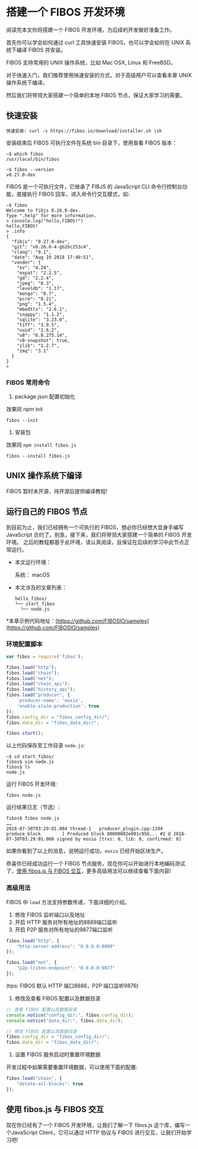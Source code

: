 # 搭建一个 FIBOS 开发环境

阅读完本文你将搭建一个 FIBOS 开发环境，为后续的开发做好准备工作。

首先你可以学会如何通过 curl 工具快速安装 FIBOS，也可以学会如何在 UNIX 系统下编译 FIBOS 并安装。

FIBOS 支持常用的 UNIX 操作系统，比如 Mac OSX, Linux 和 FreeBSD。

对于快速入门，我们推荐使用快速安装的方式，对于高级用户可以查看本章 UNIX 操作系统下编译。

然后我们将带领大家搭建一个简单的本地 FIBOS 节点，保证大家学习的需要。

## 快速安装

```text
快速安装: curl -s https://fibos.io/download/installer.sh |sh
```

安装结束后 FIBOS 可执行文件在系统 bin 目录下，使用查看 FIBOS 版本：

```text
~$ which fibos
/usr/local/bin/fibos

~$ fibos --version
v0.27.0-dev
```

FIBOS 是一个可执行文件，它继承了 FIBJS 的 JavaScript CLI 命令行控制台功能，直接执行 FIBOS 回车，进入命令行交互模式，如:

```text
~$ fibos
Welcome to fibjs 0.26.0-dev.
Type ".help" for more information.
> console.log("hello,FIBOS!")
hello,FIBOS!
> .info
{
  "fibjs": "0.27.0-dev",
  "git": "v0.26.0-4-gb2bc253c4",
  "clang": "9.1",
  "date": "Aug 19 2018 17:40:51",
  "vender": {
    "ev": "4.24",
    "expat": "2.2.5",
    "gd": "2.2.4",
    "jpeg": "8.3",
    "leveldb": "1.17",
    "mongo": "0.7",
    "pcre": "8.21",
    "png": "1.5.4",
    "mbedtls": "2.6.1",
    "snappy": "1.1.2",
    "sqlite": "3.23.0",
    "tiff": "3.9.5",
    "uuid": "1.6.2",
    "v8": "6.8.275.14",
    "v8-snapshot": true,
    "zlib": "1.2.7",
    "zmq": "3.1"
  }
}
>
```

### FIBOS 常用命令

1. package.json 配置初始化

效果同 npm init

```text
fibos --init
```

1. 安装包

效果同 `npm install fibos.js`

```text
fibos --install fibos.js
```

## UNIX 操作系统下编译

FIBOS 暂时未开源，待开源后提供编译教程!

## 运行自己的 FIBOS 节点

到目前为止，我们已经拥有一个可执行的 FIBOS，想必你已经想大显身手编写 JavaScript 合约了。别急，接下来，我们将带领大家搭建一个简单的 FIBOS 开发环境。 之后的教程都基于此环境，请认真阅读，且保证在后续的学习中此节点正常运行。

* 本文运行环境：

  系统： macOS

* 本文涉及的文章列表：

  ```text
  hello_fibos/
  └── start_fibos
    └── node.js
  ```

\*本章示例代码地址：[https://github.com/FIBOSIO/samples](https://github.com/FIBOSIO/samples)

### 环境配置脚本

```javascript
var fibos = require('fibos');

fibos.load("http");
fibos.load("chain");
fibos.load("net");
fibos.load("chain_api");
fibos.load("history_api");
fibos.load("producer", {
    'producer-name': 'eosio',
    'enable-stale-production': true
});
fibos.config_dir = "fibos_config_dir/";
fibos.data_dir = "fibos_data_dir/";

fibos.start();
```

以上代码保存至工作目录 `node.js`:

```text
~$ cd start_fibos/
fibos$ vim node.js
fibos$ ls
node.js
```

运行 FIBOS 开发环境:

```text
fibos node.js
```

运行结果日志（节选）:

```text
fibos$ fibos node.js
……
2018-07-30T03:29:01.004 thread-1   producer_plugin.cpp:1194      produce_block        ] Produced block 00000002e091c956... #2 @ 2018-07-30T03:29:01.000 signed by eosio [trxs: 0, lib: 0, confirmed: 0]
```

如果你看到了以上的消息，说明运行成功，`eosio` 已经开始区块生产。

恭喜你已经成功运行一个 FIBOS 节点服务，现在你可以开始进行本地编码测试了，[使用 fibos.js 与 FIBOS 交互](use-fibos.md)，更多高级用法可以继续查看下面内容!

### 高级用法

FIBOS 中 `load` 方法支持参数传递，下面详细的介绍。

1. 修改 FIBOS 监听端口以及地址
2. 开启 HTTP 服务对所有地址的8889端口监听
3. 开启 P2P 服务对所有地址的9877端口监听

```javascript
fibos.load("http", {
    "http-server-address": "0.0.0.0:8889"
});

fibos.load("net", {
    "p2p-listen-endpoint": "0.0.0.0:9877"
});
```

\(tips: FIBOS 默认 HTTP 端口8888，P2P 端口监听9876\)

1. 修改及查看 FIBOS 配置以及数据目录

```javascript
// 查看 FIBOS 配置以及数据目录
console.notice("config_dir:", fibos.config_dir);
console.notice("data_dir:", fibos.data_dir);

// 修改 FIBOS 配置以及数据目录
fibos.config_dir = "fibos_config_dir/";
fibos.data_dir = "fibos_data_dir/";
```

1. 设置 FIBOS 服务启动时重置环境数据

开发过程中如果需要重置环境数据，可以使用下面的配置:

```javascript
fibos.load("chain", {
    "delete-all-blocks": true
});
```

## 使用 fibos.js 与 FIBOS 交互

现在你已经有了一个 FIBOS 开发环境，让我们了解一下 fibos.js 这个库，编写一个JavaScript Client，它可以通过 HTTP 协议与 FIBOS 进行交互，让我们开始学习吧!

